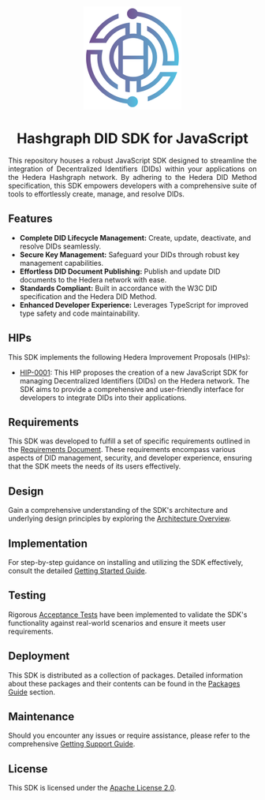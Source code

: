 <p align="center">
  <img src="docs/modules/ROOT/images/THA-logo.png" alt="THA Logo">  
</p>

<h1 align="center">Hashgraph DID SDK for JavaScript</h1>

<p style="text-align: justify;">
This repository houses a robust JavaScript SDK designed to streamline the integration of Decentralized Identifiers (DIDs) within your applications on the Hedera Hashgraph network. By adhering to the Hedera DID Method specification, this SDK empowers developers with a comprehensive suite of tools to effortlessly create, manage, and resolve DIDs.
</p>

## Features

- **Complete DID Lifecycle Management:** Create, update, deactivate, and resolve DIDs seamlessly.
- **Secure Key Management:** Safeguard your DIDs through robust key management capabilities.
- **Effortless DID Document Publishing:** Publish and update DID documents to the Hedera network with ease.
- **Standards Compliant:** Built in accordance with the W3C DID specification and the Hedera DID Method.
- **Enhanced Developer Experience:** Leverages TypeScript for improved type safety and code maintainability.

## HIPs

This SDK implements the following Hedera Improvement Proposals (HIPs):

- [HIP-0001](https://swiss-digital-assets-institute.github.io/hashgraph-did-sdk-js/documentation/0.0.2-alpha/01-planning/hips/hip-0001-new-did-sdk.html): This HIP proposes the creation of a new JavaScript SDK for managing Decentralized Identifiers (DIDs) on the Hedera network. The SDK aims to provide a comprehensive and user-friendly interface for developers to integrate DIDs into their applications.

## Requirements

This SDK was developed to fulfill a set of specific requirements outlined in the [Requirements Document](https://swiss-digital-assets-institute.github.io/hashgraph-did-sdk-js/documentation/0.0.2-alpha/02-analysis/requirements/index.html). These requirements encompass various aspects of DID management, security, and developer experience, ensuring that the SDK meets the needs of its users effectively.

## Design

Gain a comprehensive understanding of the SDK's architecture and underlying design principles by exploring the <a href="https://swiss-digital-assets-institute.github.io/hashgraph-did-sdk-js/documentation/0.0.2-alpha/03-design/01_introduction_and_goals/index.html" target="_blank">Architecture Overview</a>.

## Implementation

For step-by-step guidance on installing and utilizing the SDK effectively, consult the detailed <a href="https://swiss-digital-assets-institute.github.io/hashgraph-did-sdk-js/documentation/0.0.2-alpha/04-implementation/guides/getting-started-guide.html" target="_blank">Getting Started Guide</a>.

## Testing

Rigorous <a href="https://swiss-digital-assets-institute.github.io/hashgraph-did-sdk-js/documentation/0.0.2-alpha/05-testing/acceptance-tests/index.html" target="_blank">Acceptance Tests</a> have been implemented to validate the SDK's functionality against real-world scenarios and ensure it meets user requirements.

## Deployment

This SDK is distributed as a collection of packages. Detailed information about these packages and their contents can be found in the <a href="https://swiss-digital-assets-institute.github.io/hashgraph-did-sdk-js/documentation/0.0.2-alpha/06-deployment/packages/index.html" target="_blank">Packages Guide</a> section.

## Maintenance

Should you encounter any issues or require assistance, please refer to the comprehensive <a href="https://swiss-digital-assets-institute.github.io/hashgraph-did-sdk-js/documentation/0.0.2-alpha/07-maintenance/support/getting-support-guide.html" target="_blank">Getting Support Guide</a>.

## License

This SDK is licensed under the [Apache License 2.0](LICENSE).
